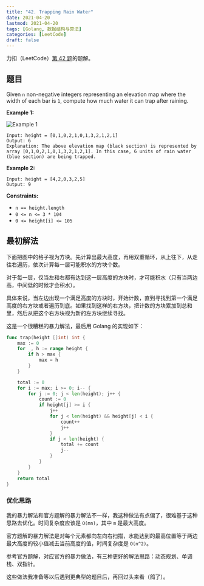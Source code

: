 ```yaml
---
title: "42. Trapping Rain Water"
date: 2021-04-20
lastmod: 2021-04-20
tags: [Golang, 数据结构与算法]
categories: [LeetCode]
draft: false
---
```


力扣（LeetCode）[第 42 题](https://leetcode-cn.com/problems/trapping-rain-water)的题解。

<!--more-->

## 题目

Given `n` non-negative integers representing an elevation map where the width of each bar is `1`, compute how much water it can trap after raining.

**Example 1:**

![Example 1](/images/leetcode/daily/42-trapping-rain-water/rainwatertrap.png)

```text
Input: height = [0,1,0,2,1,0,1,3,2,1,2,1]
Output: 6
Explanation: The above elevation map (black section) is represented by array [0,1,0,2,1,0,1,3,2,1,2,1]. In this case, 6 units of rain water (blue section) are being trapped.
```

**Example 2:**

```text
Input: height = [4,2,0,3,2,5]
Output: 9
```

**Constraints:**

- `n == height.length`
- `0 <= n <= 3 * 104`
- `0 <= height[i] <= 105`

## 最初解法

下面把图中的格子视为方块。先计算出最大高度，再用双重循环，从上往下，从走往右遍历，依次计算每一层可能积水的方块个数。

对于每一层，仅当左和右都有达到这一层高度的方块时，才可能积水（只有当两边高，中间低的时候才会积水）。

具体来说，当左边出现一个满足高度的方块时，开始计数，直到寻找到第一个满足高度的右方块或者遍历到底。如果找到这样的右方块，把计数的方块累加到总和里，然后从把这个右方块视为新的左方块继续寻找。

这是一个很糟糕的暴力解法，最后用 Golang 的实现如下：

```go
func trap(height []int) int {
    max := 0
    for _, h := range height {
        if h > max {
            max = h
        }
    }

    total := 0
    for i := max; i >= 0; i-- {
        for j := 0; j < len(height); j++ {
            count := 0
            if height[j] >= i {
                j++
                for j < len(height) && height[j] < i {
                    count++
                    j++
                }
                if j < len(height) {
                    total += count
                    j--
                }
            }
        }
    }
    return total
}
```

### 优化思路

我的暴力解法和官方题解的暴力解法不一样，我这种做法有点偏了，很难基于这种思路去优化。时间复杂度应该是 `O(mn)`，其中 `m` 是最大高度。

官方题解的暴力解法是对每个元素都向左向右扫描，水能达到的最高位置等于两边最大高度的较小值减去当前高度的值，时间复杂度是 `O(n^2)`。

参考官方题解，对应官方的暴力做法，有三种更好的解法思路：动态规划、单调栈、双指针。

这些做法我准备等以后遇到更典型的题目后，再回过头来看（鸽了）。
